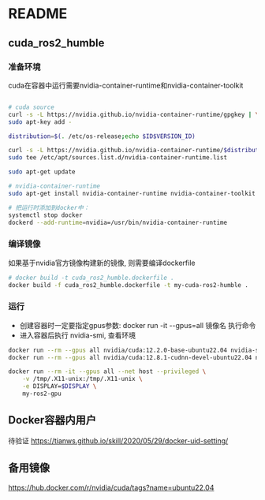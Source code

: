 # README

## cuda_ros2_humble

### 准备环境

cuda在容器中运行需要nvidia-container-runtime和nvidia-container-toolkit

```bash

# cuda source
curl -s -L https://nvidia.github.io/nvidia-container-runtime/gpgkey | \
sudo apt-key add -

distribution=$(. /etc/os-release;echo $ID$VERSION_ID)

curl -s -L https://nvidia.github.io/nvidia-container-runtime/$distribution/nvidia-container-runtime.list | \
sudo tee /etc/apt/sources.list.d/nvidia-container-runtime.list

sudo apt-get update

# nvidia-container-runtime
sudo apt-get install nvidia-container-runtime nvidia-container-toolkit

# 把运行时添加到docker中：
systemctl stop docker
dockerd --add-runtime=nvidia=/usr/bin/nvidia-container-runtime

```

### 编译镜像

如果基于nvidia官方镜像构建新的镜像, 则需要编译dockerfile

```bash
# docker build -t cuda_ros2_humble.dockerfile .
docker build -f cuda_ros2_humble.dockerfile -t my-cuda-ros2-humble .
```

### 运行

* 创建容器时一定要指定gpus参数: docker run -it --gpus=all 镜像名  执行命令
* 进入容器后执行 nvidia-smi, 查看环境

```bash
docker run --rm --gpus all nvidia/cuda:12.2.0-base-ubuntu22.04 nvidia-smi
docker run --rm --gpus all nvidia/cuda:12.8.1-cudnn-devel-ubuntu22.04 nvidia-smi

docker run --rm -it --gpus all --net host --privileged \
    -v /tmp/.X11-unix:/tmp/.X11-unix \
    -e DISPLAY=$DISPLAY \
    my-ros2-gpu

```

## Docker容器内用户

待验证 <https://tianws.github.io/skill/2020/05/29/docker-uid-setting/>

## 备用镜像

<https://hub.docker.com/r/nvidia/cuda/tags?name=ubuntu22.04>

